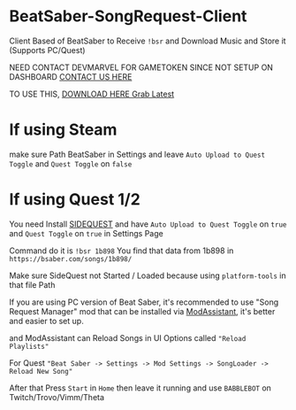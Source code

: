 # BeatSaber-SongRequest-Client
Client Based of BeatSaber to Receive `!bsr` and Download Music and Store it (Supports PC/Quest)

NEED CONTACT DEVMARVEL FOR GAMETOKEN SINCE NOT SETUP ON DASHBOARD [CONTACT US HERE](https://discord.gg/j8Td9bXzBj)

TO USE THIS, [DOWNLOAD HERE Grab Latest](https://github.com/Babble-Bot-Organization/BeatSaber-SongRequest-Client/releases/latest)

# If using Steam

make sure Path BeatSaber in Settings and leave `Auto Upload to Quest Toggle` and `Quest Toggle` on `false`

# If using Quest 1/2

You need Install [SIDEQUEST](https://sidequestvr.com) and have `Auto Upload to Quest Toggle` on `true` and `Quest Toggle` on `true` in Settings Page

Command do it is `!bsr 1b898` You find that data from 1b898 in `https://bsaber.com/songs/1b898/`

Make sure SideQuest not Started / Loaded because using `platform-tools` in that file Path

If you are using PC version of Beat Saber, it's recommended to use "Song Request Manager" mod that can be installed via [ModAssistant](https://github.com/Assistant/ModAssistant), it's better and easier to set up.

and ModAssistant can Reload Songs in UI Options called `"Reload Playlists"`

For Quest `"Beat Saber -> Settings -> Mod Settings -> SongLoader -> Reload New Song"`

After that Press `Start` in `Home` then leave it running and use `BABBLEBOT` on Twitch/Trovo/Vimm/Theta
